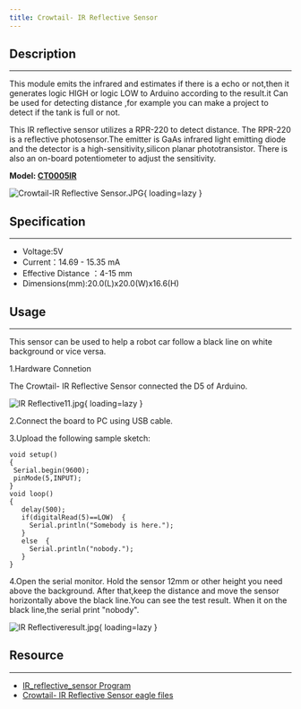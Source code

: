 ```yaml
---
title: Crowtail- IR Reflective Sensor
---
```


## Description
-----------

This module emits the infrared and estimates if there is a echo or not,then it generates logic HIGH or logic LOW to Arduino according to the result.it Can be used for detecting distance ,for example you can make a project to detect if the tank is full or not.

This IR reflective sensor utilizes a RPR-220 to detect distance. The RPR-220 is a reflective photosensor.The emitter is GaAs infrared light emitting diode and the detector is a high-sensitivity,silicon planar phototransistor. There is also an on-board potentiometer to adjust the sensitivity.

**Model: [CT0005IR](http://www.elecrow.com/crowtail-ir-reflective-sensor-p-1233.html)**

![Crowtail-IR Reflective Sensor.JPG](https://wiki.elecrow.com/images/thumb/9/9b/Crowtail-IR_Reflective_Sensor.JPG/600px-Crowtail-IR_Reflective_Sensor.JPG){ loading=lazy }

## Specification
-------------

- Voltage:5V
- Current：14.69 - 15.35 mA
- Effective Distance ：4-15 mm
- Dimensions(mm):20.0(L)x20.0(W)x16.6(H)

## Usage
-----

This sensor can be used to help a robot car follow a black line on white background or vice versa.

1.Hardware Connetion

The Crowtail- IR Reflective Sensor connected the D5 of Arduino.

![IR Reflective11.jpg](https://wiki.elecrow.com/images/thumb/4/41/IR_Reflective11.jpg/600px-IR_Reflective11.jpg){ loading=lazy }

2.Connect the board to PC using USB cable.

3.Upload the following sample sketch:

```
void setup()  
{
 Serial.begin(9600);
 pinMode(5,INPUT);
}
void loop() 
{
   delay(500);
   if(digitalRead(5)==LOW)  {
     Serial.println("Somebody is here.");
   }
   else  {
     Serial.println("nobody.");
   }
}
```

4.Open the serial monitor. Hold the sensor 12mm or other height you need above the background. After that,keep the distance and move the sensor horizontally above the black line.You can see the test result. When it on the black line,the serial print "nobody".

![IR Reflectiveresult.jpg](https://wiki.elecrow.com/images/b/bd/IR_Reflectiveresult.jpg){ loading=lazy }

## Resource
--------

- [IR\_reflective\_sensor Program](./files/IR-reflective-sensor-zip.md)
- [Crowtail- IR Reflective Sensor eagle files](./files/Crowtail-IR-Reflective-Sensor-zip.md)